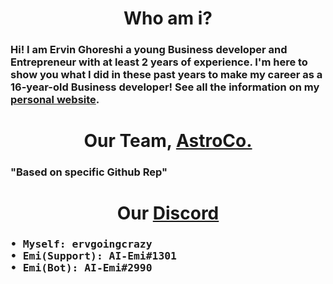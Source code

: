 <h1 align="center">
Who am i?
</h1>
<h3>
Hi! I am Ervin Ghoreshi a young Business developer and Entrepreneur with at least 2 years of experience. I'm here to show you what I did in these past years to make my career as a 16-year-old Business developer!
See all the information on my <a target="_blank" href="https://ervinghoreishi.ir/">personal website</a>.
</h3>

<h1 align="center">
Our Team, <a title="AstroCo." href="https://github.com/AstroCorporation"> AstroCo. </a>
</h1>
<h3>
"Based on specific Github Rep"
</h3>

<h1 align="center">
  Our <a title="Dark Planet" href="https://discord.gg/ajr4J9ZqET">Discord</a>
</h1>
<h3>
<pre>
• Myself: ervgoingcrazy
• Emi(Support): AI-Emi#1301
• Emi(Bot): AI-Emi#2990
</pre>
</h3>
